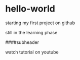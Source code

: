 # hello-world
starting my first project on github

still in the learning phase

####subheader

watch tutorial on youtube



